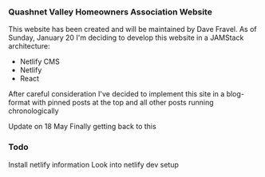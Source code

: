 ### Quashnet Valley Homeowners Association Website

This website has been created and will be maintained by Dave Fravel. As of Sunday, January 20 I'm deciding to develop this website in a JAMStack architecture:

-   Netlify CMS
-   Netlify
-   React

After careful consideration I've decided to implement this site in a blog-format with pinned posts at the top and all other posts running chronologically

Update on 18 May
Finally getting back to this

### Todo

Install netlify information
Look into netlify dev setup
